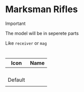 # Marksman Rifles

> [!IMPORTANT]
> The model will be in seperete parts
>
> Like `receiver` or `mag`



# 

| Icon | Name |
| :--: | :--: | 
| | | | | 
<br> Default | | 
| | | | | 
